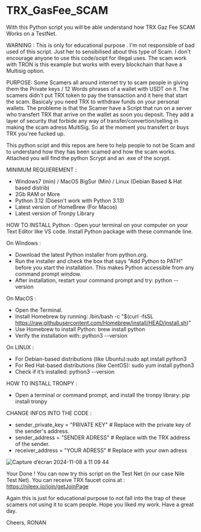 # TRX_GasFee_SCAM

With this Python script you will be able understand how TRX Gaz Fee SCAM Works on a TestNet. 

WARNING : This is only for educational purpose . I'm not responsible of bad used of this script. Just her to sensibilised about this type of Scam. I don't encourage anyone to use this code/scipt for illegal uses. 
The scam work with TRON is this example but works with every blockchain that have a Multisig option. 

PURPOSE: Some Scamers all around internet try to scam people in giving them the Private keys / 12 Words phrases of a wallet with USDT on it. The scamers didn't put TRX token to pay the transaction and it here that start the scam. Basicaly you need TRX to withdraw funds on your personal wallets. The probleme is that the Scamer have a Script that run on a server who transfert TRX that arrive on the wallet as soon you deposit. They add a layer of security that forbide any way of transfer/convertion/selling in making the scam adress MultiSig. So at the moment you transfert or buys TRX you'ree fucked up.

This python scipt and this repos are here to help people to not be Scam and to understand how they has been scamed and how the scam works. 
Attached you will find the python Scrypt and an .exe of the scrypt. 


MINIMUM REQUIEREMENT : 
- Windows7 (min) / MacOS BigSur (Min) / Linux (Debian Based & Hat based distrib) 
- 2Gb RAM or More
- Python 3.12 (Doesn't work with Python 3.13)
- Latest version of HomeBrew (For Macos)
- Latest version of Tronpy Library

HOW TO INSTALL Python : 
Open your terminal on your computer on your Text Editor like VS code. 
Install Python package with these commande line. 

On Windows : 
- Download the latest Python installer from python.org.
- Run the installer and check the box that says "Add Python to PATH" before you start the installation. This makes Python accessible from any command prompt window.
- After installation, restart your command prompt and try: python --version

On MacOS : 
- Open the Terminal.
- Install Homebrew by running: /bin/bash -c "$(curl -fsSL https://raw.githubusercontent.com/Homebrew/install/HEAD/install.sh)"
- Use Homebrew to install Python: brew install python
- Verify the installation with: python3 --version

On LINUX : 
- For Debian-based distributions (like Ubuntu):sudo apt install python3
- For Red Hat-based distributions (like CentOS): sudo yum install python3
- Check if it’s installed: python3 --version


HOW TO INSTALL TRONPY : 
- Open a terminal or command prompt, and install the tronpy library: pip install tronpy

CHANGE INFOS INTO THE CODE :
- sender_private_key = "PRIVATE KEY"  # Replace with the private key of the sender's address.
- sender_address = "SENDER ADRESS"  # Replace with the TRX address of the sender.
- receiver_address = "YOUR ADRESS"  # Replace with your own adress

![Capture d’écran 2024-11-08 à 11 09 44](https://github.com/user-attachments/assets/41c8ba99-755b-4076-9465-967d22df27ef)


Your Done ! You can now try this script on the Test Net (in our case Nile Test Net). 
You can receive TRX faucet coins at : https://nileex.io/join/getJoinPage

Again this is just for educational purpose to not fall into the trap of these scamers not using it to scam people. 
Hope you liked my work. Have a great day. 

Cheers, 
RONAN 


  


                                         
